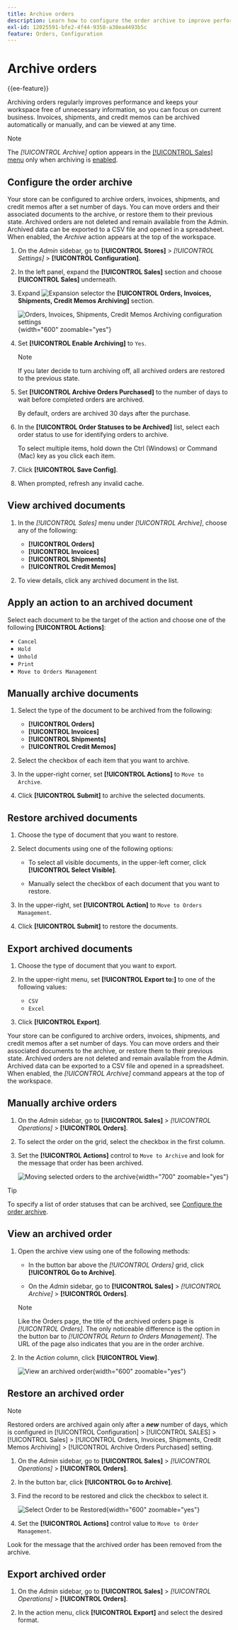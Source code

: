 ```yaml
---
title: Archive orders
description: Learn how to configure the order archive to improve performance and streamline Commerce for your organization.
exl-id: 12025591-bfe2-4f44-9358-a38ea4493b5c
feature: Orders, Configuration
---
```

# Archive orders

{{ee-feature}}

Archiving orders regularly improves performance and keeps your workspace free of unnecessary information, so you can focus on current business. Invoices, shipments, and credit memos can be archived automatically or manually, and can be viewed at any time.

>[!NOTE]
>
>The _[!UICONTROL Archive]_ option appears in the [[!UICONTROL Sales] menu](sales-menu.md) only when archiving is [enabled](../configuration-reference/sales/sales.md).

## Configure the order archive

Your store can be configured to archive orders, invoices, shipments, and credit memos after a set number of days. You can move orders and their associated documents to the archive, or restore them to their previous state. Archived orders are not deleted and remain available from the Admin. Archived data can be exported to a CSV file and opened in a spreadsheet. When enabled, the _Archive_ action appears at the top of the workspace.

1. On the _Admin_ sidebar, go to **[!UICONTROL Stores]** > _[!UICONTROL Settings]_ > **[!UICONTROL Configuration]**.

1. In the left panel, expand the **[!UICONTROL Sales]** section and choose **[!UICONTROL Sales]** underneath.

1. Expand ![Expansion selector](../assets/icon-display-expand.png) the **[!UICONTROL Orders, Invoices, Shipments, Credit Memos Archiving]** section.

   ![Orders, Invoices, Shipments, Credit Memos Archiving configuration settings](../configuration-reference/sales/assets/sales-orders-invoices-shipments-credit-memos-archiving.png){width="600" zoomable="yes"}

1. Set **[!UICONTROL Enable Archiving]** to `Yes`.

   >[!NOTE]
   >
   >If you later decide to turn archiving off, all archived orders are restored to the previous state.

1. Set **[!UICONTROL Archive Orders Purchased]** to the number of days to wait before completed orders are archived.

   By default, orders are archived 30 days after the purchase.

1. In the **[!UICONTROL Order Statuses to be Archived]** list, select each order status to use for identifying orders to archive. 

   To select multiple items, hold down the Ctrl (Windows) or Command (Mac) key as you click each item.

1. Click **[!UICONTROL Save Config]**.

1. When prompted, refresh any invalid cache.

## View archived documents

1. In the _[!UICONTROL Sales]_ menu under _[!UICONTROL Archive]_, choose any of the following:

   - **[!UICONTROL Orders]**
   - **[!UICONTROL Invoices]**
   - **[!UICONTROL Shipments]**
   - **[!UICONTROL Credit Memos]**

1. To view details, click any archived document in the list.

## Apply an action to an archived document

Select each document to be the target of the action and choose one of the following **[!UICONTROL Actions]**:

- `Cancel`
- `Hold`
- `Unhold`
- `Print`
- `Move to Orders Management`

## Manually archive documents

1. Select the type of the document to be archived from the following:

   - **[!UICONTROL Orders]**
   - **[!UICONTROL Invoices]**
   - **[!UICONTROL Shipments]**
   - **[!UICONTROL Credit Memos]**

1. Select the checkbox of each item that you want to archive.

1. In the upper-right corner, set **[!UICONTROL Actions]** to `Move to Archive`.

1. Click **[!UICONTROL Submit]** to archive the selected documents.

## Restore archived documents

1. Choose the type of document that you want to restore.

1. Select documents using one of the following options:

   - To select all visible documents, in the upper-left corner, click **[!UICONTROL Select Visible]**.

   - Manually select the checkbox of each document that you want to restore.

1. In the upper-right, set **[!UICONTROL Action]** to `Move to Orders Management`.

1. Click **[!UICONTROL Submit]** to restore the documents.

## Export archived documents

1. Choose the type of document that you want to export.

1. In the upper-right menu, set **[!UICONTROL Export to:]** to one of the following values:

   - `CSV`
   - `Excel`

1. Click **[!UICONTROL Export]**.

Your store can be configured to archive orders, invoices, shipments, and credit memos after a set number of days. You can move orders and their associated documents to the archive, or restore them to their previous state. Archived orders are not deleted and remain available from the Admin. Archived data can be exported to a CSV file and opened in a spreadsheet. When enabled, the _[!UICONTROL Archive]_ command appears at the top of the workspace.

## Manually archive orders

1. On the _Admin_ sidebar, go to **[!UICONTROL Sales]** > _[!UICONTROL Operations]_ > **[!UICONTROL Orders]**.

1. To select the order on the grid, select the checkbox in the first column.

1. Set the **[!UICONTROL Actions]** control to `Move to Archive` and look for the message that order has been archived.

   ![Moving selected orders to the archive ](./assets/order-move-to-archive.png){width="700" zoomable="yes"}

>[!TIP]
>
>To specify a list of order statuses that can be archived, see [Configure the order archive](#configure-the-order-archive).

## View an archived order

1. Open the archive view using one of the following methods:

    - In the button bar above the _[!UICONTROL Orders]_ grid, click **[!UICONTROL Go to Archive]**.

    - On the _Admin_ sidebar, go to **[!UICONTROL Sales]** > _[!UICONTROL Archive]_ > **[!UICONTROL Orders]**.

   >[!NOTE]
   >
   >Like the Orders page, the title of the archived orders page is _[!UICONTROL Orders]_. The only noticeable difference is the option in the button bar to _[!UICONTROL Return to Orders Management]_. The URL of the page also indicates that you are in the order archive.

1. In the _Action_ column, click **[!UICONTROL View]**.

   ![View an archived order](./assets/order-archived-view.png){width="600" zoomable="yes"}

## Restore an archived order

>[!NOTE]
>
>Restored orders are archived again only after a _**new**_ number of days, which is configured in [!UICONTROL Configuration] > [!UICONTROL SALES] > [!UICONTROL Sales] > [!UICONTROL Orders, Invoices, Shipments, Credit Memos Archiving] > [!UICONTROL Archive Orders Purchased] setting.

1. On the _Admin_ sidebar, go to **[!UICONTROL Sales]** > _[!UICONTROL Operations]_ > **[!UICONTROL Orders]**.

1. In the button bar, click **[!UICONTROL Go to Archive]**.

1. Find the record to be restored and click the checkbox to select it.

   ![Select Order to be Restored](./assets/order-archived-select-to-restore.png){width="600" zoomable="yes"}

1. Set the **[!UICONTROL Actions]** control value to `Move to Order Management`.

 Look for the message that the archived order has been removed from the archive.

## Export archived order

1. On the _Admin_ sidebar, go to **[!UICONTROL Sales]** > _[!UICONTROL Operations]_ > **[!UICONTROL Orders]**.

1. In the action menu, click **[!UICONTROL Export]** and select the desired format.
